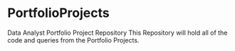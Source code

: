 # PortfolioProjects
Data Analyst Portfolio Project Repository
This Repository will hold all of the code and queries from the Portfolio Projects.
